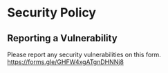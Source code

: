 # Security Policy

## Reporting a Vulnerability

Please report any security vulnerabilities on this form.
https://forms.gle/GHFW4xgATgnDHNNj8


